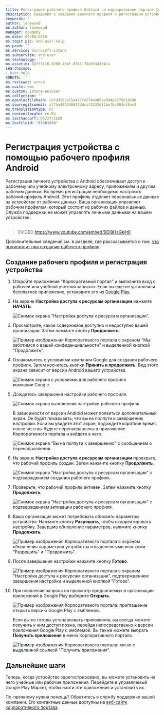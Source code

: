 ```yaml
---
title: Регистрация рабочего профиля Android на корпоративном портале Intune | Документация Майкрософт
description: Сведения о создании рабочего профиля и регистрации устройства на Корпоративном портале Intune.
keywords: ''
author: lenewsad
ms.author: lanewsad
manager: dougeby
ms.date: 05/08/2020
ms.togit pic: end-user-help
ms.prod: ''
ms.service: microsoft-intune
ms.subservice: end-user
ms.technology: ''
ms.assetid: 33ffff16-0280-43bf-87b3-74ddf4439bfa
searchScope:
- User help
ROBOTS: ''
ms.reviewer: arnab
ms.suite: ems
ms.custom: intune-enduser
ms.collection: ''
ms.openlocfilehash: cbfdd10ce15a477fe574a486ee3d4a3779d18e90
ms.sourcegitcommit: a77ba49424803fddcaf23326f1befbc004e48ac9
ms.translationtype: HT
ms.contentlocale: ru-RU
ms.lasthandoff: 05/27/2020
ms.locfileid: "83881650"
---
```

# <a name="enroll-device-with-android-work-profile"></a>Регистрация устройства с помощью рабочего профиля Android

Регистрация личного устройства с Android обеспечивает доступ к рабочему или учебному электронному адресу, приложениям и другим рабочим данным. Во время регистрации необходимо настроить рабочий профиль Android. Этот профиль отделяет персональные данные на устройстве от рабочих данных. Ваша организация управляет рабочим профилем, который состоит из рабочих файлов и данных. Служба поддержки не может управлять личными данными на вашем устройстве.  
</br>
> [!VIDEO https://www.youtube.com/embed/9Dl8HsGk4tI]

Дополнительные сведения см. в разделе, где рассказывается о том, [что происходит при создании рабочего профиля](what-happens-when-you-create-a-work-profile-android.md).

## <a name="create-work-profile-and-enroll-device"></a>Создание рабочего профиля и регистрация устройства

1. Откройте приложение "Корпоративный портал" и выполните вход с рабочей или учебной учетной записью. Если вы еще не установили бесплатное приложение, установите его из [Google Play](https://play.google.com/store/apps/details?id=com.microsoft.windowsintune.companyportal).  

2. На экране **Настройка доступа к ресурсам организации** нажмите **НАЧАТЬ**.  

    ![Снимок экрана "Настройка доступа к ресурсам организации".](./media/access-setup-work-profile-1911.png)  

3. Просмотрите, какое содержимое доступно и недоступно вашей организации. Затем нажмите кнопку **Продолжить**. 

    ![Пример изображения Корпоративного портала с экраном "Мы заботимся о вашей конфиденциальности" и выделенной кнопкой "Продолжить".](./media/android-privacy-screen-1911.png)  

4. Ознакомьтесь с условиями компании Google для создания рабочего профиля. Затем коснитесь кнопки **Принять и продолжить**. Вид этого экрана зависит от версии Android вашего устройства. 

    ![Снимок экрана с условиями для рабочего профиля компании Google.](./media/android-wp-05-1908.png)  

5. Дождитесь завершения настройки рабочего профиля.  

    ![Снимок экрана выполнения настройки рабочего профиля.](./media/android-wp-05a-1908.png)  

   В зависимости от версии Android может появиться дополнительный экран. Он будет показывать, что вы на полпути к завершению настройки. Если вы увидите этот экран, подождите короткое время, после чего вы будете перенаправлены в приложение Корпоративного портала и войдете в него.  

    ![Снимок экрана "Вы на полпути к завершению" с сообщением о перенаправлении.](./media/android-wp-05b-1908.png)  

6. На экране **Настройка доступа к ресурсам организации** проверьте, что рабочий профиль создан. Затем нажмите кнопку **Продолжить**.  

    ![Снимок экрана "Настройка доступа к ресурсам организации" с подтверждением создания рабочего профиля.](./media/work-profile-complete-1911.png)  

7. Проверьте, что рабочий профиль активен. Затем нажмите кнопку **Продолжить**. 

    ![Снимок экрана "Настройка доступа к ресурсам организации" с подтверждением активации рабочего профиля.](./media/work-profile-active-1911.png)  

8. Ваша организация может потребовать обновить параметры устройства. Нажмите кнопку **Разрешить**, чтобы скорректировать настройку. Завершив обновление параметров, нажмите кнопку **Продолжить**.    

    ![Пример изображения Корпоративного портала с экраном обновления параметров устройства и выделенными кнопками "Разрешить" и "Продолжить".](./media/resolve-settings-1911.png) 


9. После завершения настройки нажмите кнопку **Готово**.  

    ![Пример изображения Корпоративного портала с экраном "Настройка доступа к ресурсам организации", подтверждением завершения настройки и выделенной кнопкой "Готово".](./media/work-profile-done-1911.png)  

10. При появлении запроса на просмотр предлагаемых в организации приложений в Google Play выберите **Открыть**. 

    ![Пример изображения Корпоративного портала: приглашение открыть версию Google Play с эмблемой.](./media/get-apps-banner-android-2005.png) 

    Если вы не готовы устанавливать приложения, вы всегда можете получить к ним доступ позже, перейдя непосредственно к версии приложения Google Play с эмблемой. Вы также можете выбрать **Получить приложения** в меню Корпоративного портала.  

    ![Пример изображения Корпоративного портала: меню с выделенной ссылкой "Получить приложения".](./media/updated-drawer-android-2005.png) 



## <a name="next-steps"></a>Дальнейшие шаги  

Теперь, когда устройство зарегистрировано, вы можете установить на него учебные или рабочие приложения. Перейдите в управляемый Google Play Маркет, чтобы найти эти приложения и установить их. 

По-прежнему нужна помощь? Обратитесь в службу поддержки вашей компании. Его контактные данные доступны на [веб-сайте корпоративного портала](https://go.microsoft.com/fwlink/?linkid=2010980).
